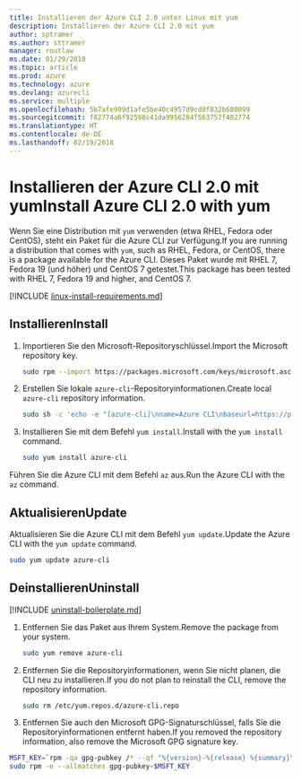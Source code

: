 ```yaml
---
title: Installieren der Azure CLI 2.0 unter Linux mit yum
description: Installieren der Azure CLI 2.0 mit yum
author: sptramer
ms.author: sttramer
manager: routlaw
ms.date: 01/29/2018
ms.topic: article
ms.prod: azure
ms.technology: azure
ms.devlang: azurecli
ms.service: multiple
ms.openlocfilehash: 5b7afe999d1afe5be40c4957d9cd0f832b680099
ms.sourcegitcommit: f82774a6f92598c41da9956284f563757f402774
ms.translationtype: HT
ms.contentlocale: de-DE
ms.lasthandoff: 02/19/2018
---
```

# <a name="install-azure-cli-20-with-yum"></a><span data-ttu-id="b3be1-103">Installieren der Azure CLI 2.0 mit yum</span><span class="sxs-lookup"><span data-stu-id="b3be1-103">Install Azure CLI 2.0 with yum</span></span>

<span data-ttu-id="b3be1-104">Wenn Sie eine Distribution mit `yum` verwenden (etwa RHEL, Fedora oder CentOS), steht ein Paket für die Azure CLI zur Verfügung.</span><span class="sxs-lookup"><span data-stu-id="b3be1-104">If you are running a distribution that comes with `yum`, such as RHEL, Fedora, or CentOS, there is a package available for the Azure CLI.</span></span> <span data-ttu-id="b3be1-105">Dieses Paket wurde mit RHEL 7, Fedora 19 (und höher) und CentOS 7 getestet.</span><span class="sxs-lookup"><span data-stu-id="b3be1-105">This package has been tested with RHEL 7, Fedora 19 and higher, and CentOS 7.</span></span>

[!INCLUDE [linux-install-requirements.md](includes/linux-install-requirements.md)]

## <a name="install"></a><span data-ttu-id="b3be1-106">Installieren</span><span class="sxs-lookup"><span data-stu-id="b3be1-106">Install</span></span>

1. <span data-ttu-id="b3be1-107">Importieren Sie den Microsoft-Repositoryschlüssel.</span><span class="sxs-lookup"><span data-stu-id="b3be1-107">Import the Microsoft repository key.</span></span>

   ```bash
   sudo rpm --import https://packages.microsoft.com/keys/microsoft.asc
   ```

2. <span data-ttu-id="b3be1-108">Erstellen Sie lokale `azure-cli`-Repositoryinformationen.</span><span class="sxs-lookup"><span data-stu-id="b3be1-108">Create local `azure-cli` repository information.</span></span>

   ```bash
   sudo sh -c 'echo -e "[azure-cli]\nname=Azure CLI\nbaseurl=https://packages.microsoft.com/yumrepos/azure-cli\nenabled=1\ngpgcheck=1\ngpgkey=https://packages.microsoft.com/keys/microsoft.asc" > /etc/yum.repos.d/azure-cli.repo'
   ```

3. <span data-ttu-id="b3be1-109">Installieren Sie mit dem Befehl `yum install`.</span><span class="sxs-lookup"><span data-stu-id="b3be1-109">Install with the `yum install` command.</span></span> 

   ```bash
   sudo yum install azure-cli
   ```

<span data-ttu-id="b3be1-110">Führen Sie die Azure CLI mit dem Befehl `az` aus.</span><span class="sxs-lookup"><span data-stu-id="b3be1-110">Run the Azure CLI with the `az` command.</span></span>

## <a name="update"></a><span data-ttu-id="b3be1-111">Aktualisieren</span><span class="sxs-lookup"><span data-stu-id="b3be1-111">Update</span></span>

<span data-ttu-id="b3be1-112">Aktualisieren Sie die Azure CLI mit dem Befehl `yum update`.</span><span class="sxs-lookup"><span data-stu-id="b3be1-112">Update the Azure CLI with the `yum update` command.</span></span>

```bash
sudo yum update azure-cli
```

## <a name="uninstall"></a><span data-ttu-id="b3be1-113">Deinstallieren</span><span class="sxs-lookup"><span data-stu-id="b3be1-113">Uninstall</span></span>

[!INCLUDE [uninstall-boilerplate.md](includes/uninstall-boilerplate.md)]

1. <span data-ttu-id="b3be1-114">Entfernen Sie das Paket aus Ihrem System.</span><span class="sxs-lookup"><span data-stu-id="b3be1-114">Remove the package from your system.</span></span>

   ```bash
   sudo yum remove azure-cli
   ```

2. <span data-ttu-id="b3be1-115">Entfernen Sie die Repositoryinformationen, wenn Sie nicht planen, die CLI neu zu installieren.</span><span class="sxs-lookup"><span data-stu-id="b3be1-115">If you do not plan to reinstall the CLI, remove the repository information.</span></span>

   ```bash
   sudo rm /etc/yum.repos.d/azure-cli.repo
   ```

3. <span data-ttu-id="b3be1-116">Entfernen Sie auch den Microsoft GPG-Signaturschlüssel, falls Sie die Repositoryinformationen entfernt haben.</span><span class="sxs-lookup"><span data-stu-id="b3be1-116">If you removed the repository information, also remove the Microsoft GPG signature key.</span></span>

  ```bash
  MSFT_KEY=`rpm -qa gpg-pubkey /* --qf "%{version}-%{release} %{summary}\n" | grep Microsoft | awk '{print $1}'`
  sudo rpm -e --allmatches gpg-pubkey-$MSFT_KEY
  ```
